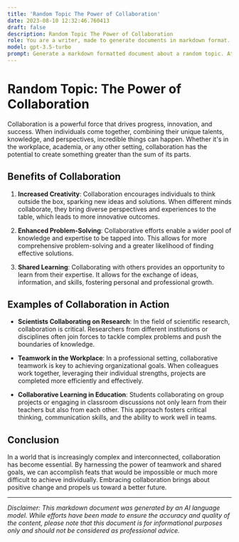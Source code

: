 ```yaml
---
title: 'Random Topic The Power of Collaboration'
date: 2023-08-10 12:32:46.760413
draft: false
description: Random Topic The Power of Collaboration
role: You are a writer, made to generate documents in markdown format. It is very important that all of the documents you generate are in valid markdown format.
model: gpt-3.5-turbo
prompt: Generate a markdown formatted document about a random topic. At the bottom, include a disclaimer explaining that the document was generated by you. The first line of the document should be the title. Make sure that the entire document is in proper markdown format, using a mix of various tags to make the document visually appealing.
---
```


# Random Topic: The Power of Collaboration

Collaboration is a powerful force that drives progress, innovation, and success. When individuals come together, combining their unique talents, knowledge, and perspectives, incredible things can happen. Whether it's in the workplace, academia, or any other setting, collaboration has the potential to create something greater than the sum of its parts.

## Benefits of Collaboration

1. **Increased Creativity**: Collaboration encourages individuals to think outside the box, sparking new ideas and solutions. When different minds collaborate, they bring diverse perspectives and experiences to the table, which leads to more innovative outcomes.

2. **Enhanced Problem-Solving**: Collaborative efforts enable a wider pool of knowledge and expertise to be tapped into. This allows for more comprehensive problem-solving and a greater likelihood of finding effective solutions.

3. **Shared Learning**: Collaborating with others provides an opportunity to learn from their expertise. It allows for the exchange of ideas, information, and skills, fostering personal and professional growth.

## Examples of Collaboration in Action

- **Scientists Collaborating on Research**: In the field of scientific research, collaboration is critical. Researchers from different institutions or disciplines often join forces to tackle complex problems and push the boundaries of knowledge.

- **Teamwork in the Workplace**: In a professional setting, collaborative teamwork is key to achieving organizational goals. When colleagues work together, leveraging their individual strengths, projects are completed more efficiently and effectively.

- **Collaborative Learning in Education**: Students collaborating on group projects or engaging in classroom discussions not only learn from their teachers but also from each other. This approach fosters critical thinking, communication skills, and the ability to work well in teams.

## Conclusion

In a world that is increasingly complex and interconnected, collaboration has become essential. By harnessing the power of teamwork and shared goals, we can accomplish feats that would be impossible or much more difficult to achieve individually. Embracing collaboration brings about positive change and propels us toward a better future.

---

*Disclaimer: This markdown document was generated by an AI language model. While efforts have been made to ensure the accuracy and quality of the content, please note that this document is for informational purposes only and should not be considered as professional advice.*